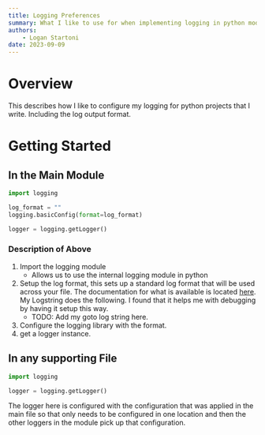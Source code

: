 ```yaml
---
title: Logging Preferences 
summary: What I like to use for when implementing logging in python modules.
authors:
    - Logan Startoni
date: 2023-09-09
---
```

# Overview
This describes how I like to configure my logging for python projects that I write. Including the log output format. 

# Getting Started

## In the Main Module
```python
import logging

log_format = ""
logging.basicConfig(format=log_format)

logger = logging.getLogger()
```

### Description of Above
1. Import the logging module
    - Allows us to use the internal logging module in python
2. Setup the log format, this sets up a standard log format that will be used across your file. The documentation for what is available is located [here](https://docs.python.org/3/library/logging.html#logrecord-attributes). My Logstring does the following. I found that it helps me with debugging by having it setup this way.
    - TODO: Add my goto log string here.
3. Configure the logging library with the format.
4. get a logger instance.


## In any supporting File
```python
import logging

logger = logging.getLogger()
```

The logger here is configured with the configuration that was applied in the main file so that only needs to be configured in one location and then the other loggers in the module pick up that configuration. 